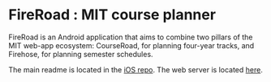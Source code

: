 #  FireRoad : MIT course planner

FireRoad is an Android application that aims to combine two pillars of the MIT web-app ecosystem: CourseRoad, for planning four-year tracks, and Firehose, for planning semester schedules.

The main readme is located in the [iOS repo](https://github.com/venkatesh-sivaraman/FireRoad/). The web server is located [here](https://github.com/venkatesh-sivaraman/fireroad-server).

